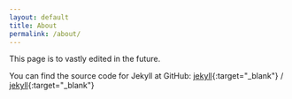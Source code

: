 ```yaml
---
layout: default
title: About
permalink: /about/
---
```


This page is to vastly edited in the future.

You can find the source code for Jekyll at GitHub:
[jekyll][jekyll-organization]{:target="_blank"} /
[jekyll](https://github.com/jekyll/jekyll){:target="_blank"}


[jekyll-organization]: https://github.com/jekyll